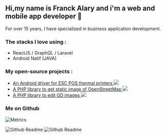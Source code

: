 ## Hi,my name is Franck Alary and i'm a web and mobile app developer 👋

For over 15 years, I have specialized in business application development.

### The stacks I love using :

- ReactJS / GraphQL / Laravel
- Android Natif (JAVA)

### My open-source projects :

- [An Android driver for ESC POS thermal printers ![](https://jitpack.io/v/DantSu/ESCPOS-ThermalPrinter-Android/month.svg)](https://github.com/DantSu/ESCPOS-ThermalPrinter-Android)
- [A PHP library to get static image of OpenStreetMap ![](https://img.shields.io/packagist/dt/DantSu/php-osm-static-api.svg)](https://github.com/DantSu/php-osm-static-api)
- [A PHP library to edit GD images ![](https://img.shields.io/packagist/dt/DantSu/php-image-editor.svg)](https://github.com/DantSu/php-image-editor)

### Me on Github

![Metrics](https://metrics.lecoq.io/dantsu?template=classic&followup=1&config.animated=true)

![Github Readme](https://github-readme-stats.vercel.app/api?username=DantSu&show_icons=true&theme=dracula&include_all_commits=true&count_private=true)
![Github Readme](https://github-readme-stats.vercel.app/api/top-langs/?username=DantSu&layout=compact&langs_count=16&theme=dracula)
